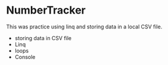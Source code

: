 # NumberTracker
This was practice using linq and storing data in a local CSV file. 

- storing data in CSV file 
- Linq
- loops
- Console 
